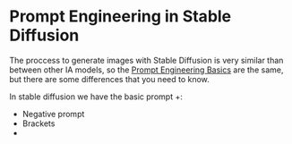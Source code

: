# Prompt Engineering in Stable Diffusion
The proccess to generate images with Stable Diffusion is very similar than between other IA models, so the [Prompt Engineering Basics](./Prompt_enginneering.md) are the same, but there are some differences that you need to know.

In stable diffusion we have the basic prompt +:
* Negative prompt
* Brackets
* 